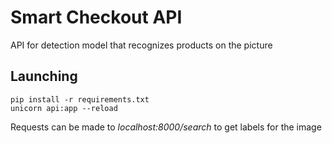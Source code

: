 # Smart Checkout API

API for detection model that recognizes products on the picture

## Launching

```
pip install -r requirements.txt
unicorn api:app --reload
```

Requests can be made to *localhost:8000/search* to get labels for the image
